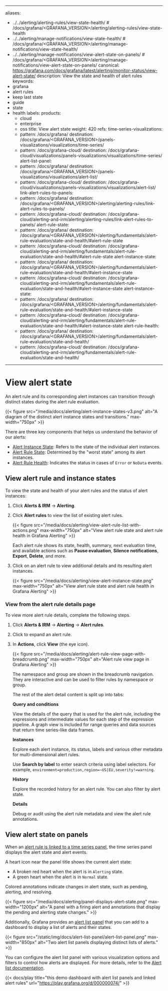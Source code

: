 -----

aliases:

- ../../alerting/alerting-rules/view-state-health/ \# /docs/grafana/\<GRAFANA\_VERSION\>/alerting/alerting-rules/view-state-health
- ../../alerting/manage-notifications/view-state-health/ \# /docs/grafana/\<GRAFANA\_VERSION\>/alerting/manage-notifications/view-state-health/
- ../../alerting/manage-notifications/view-alert-state-on-panels/ \# /docs/grafana/\<GRAFANA\_VERSION\>/alerting/manage-notifications/view-alert-state-on-panels/
  canonical: https://grafana.com/docs/grafana/latest/alerting/monitor-status/view-alert-state/
  description: View the state and health of alert rules
  keywords:
- grafana
- alert rules
- keep last state
- guide
- state
- health
  labels:
  products:
  - cloud
  - enterprise
  - oss
    title: View alert state
    weight: 420
    refs:
    time-series-visualizations:
  - pattern: /docs/grafana/
    destination: /docs/grafana/\<GRAFANA\_VERSION\>/panels-visualizations/visualizations/time-series/
  - pattern: /docs/grafana-cloud/
    destination: /docs/grafana-cloud/visualizations/panels-visualizations/visualizations/time-series/
    alert-list-panel:
  - pattern: /docs/grafana/
    destination: /docs/grafana/\<GRAFANA\_VERSION\>/panels-visualizations/visualizations/alert-list/
  - pattern: /docs/grafana-cloud/
    destination: /docs/grafana-cloud/visualizations/panels-visualizations/visualizations/alert-list/
    link-alert-rules-to-panels:
  - pattern: /docs/grafana/
    destination: /docs/grafana/\<GRAFANA\_VERSION\>/alerting/alerting-rules/link-alert-rules-to-panels/
  - pattern: /docs/grafana-cloud/
    destination: /docs/grafana-cloud/alerting-and-irm/alerting/alerting-rules/link-alert-rules-to-panels/
    alert-rule-state:
  - pattern: /docs/grafana/
    destination: /docs/grafana/\<GRAFANA\_VERSION\>/alerting/fundamentals/alert-rule-evaluation/state-and-health/\#alert-rule-state
  - pattern: /docs/grafana-cloud/
    destination: /docs/grafana-cloud/alerting-and-irm/alerting/fundamentals/alert-rule-evaluation/state-and-health/\#alert-rule-state
    alert-instance-state:
  - pattern: /docs/grafana/
    destination: /docs/grafana/\<GRAFANA\_VERSION\>/alerting/fundamentals/alert-rule-evaluation/state-and-health/\#alert-instance-state
  - pattern: /docs/grafana-cloud/
    destination: /docs/grafana-cloud/alerting-and-irm/alerting/fundamentals/alert-rule-evaluation/state-and-health/\#alert-instance-state
    alert-instance-state:
  - pattern: /docs/grafana/
    destination: /docs/grafana/\<GRAFANA\_VERSION\>/alerting/fundamentals/alert-rule-evaluation/state-and-health/\#alert-instance-state
  - pattern: /docs/grafana-cloud/
    destination: /docs/grafana-cloud/alerting-and-irm/alerting/fundamentals/alert-rule-evaluation/state-and-health/\#alert-instance-state
    alert-rule-health:
  - pattern: /docs/grafana/
    destination: /docs/grafana/\<GRAFANA\_VERSION\>/alerting/fundamentals/alert-rule-evaluation/state-and-health/
  - pattern: /docs/grafana-cloud/
    destination: /docs/grafana-cloud/alerting-and-irm/alerting/fundamentals/alert-rule-evaluation/state-and-health/

-----

# View alert state

An alert rule and its corresponding alert instances can transition through distinct states during the alert rule evaluation.

{{\< figure src="/media/docs/alerting/alert-instance-states-v3.png" alt="A diagram of the distinct alert instance states and transitions." max-width="750px" \>}}

There are three key components that helps us understand the behavior of our alerts:

- [Alert Instance State](ref:alert-instance-state): Refers to the state of the individual alert instances.
- [Alert Rule State](ref:alert-rule-state): Determined by the "worst state" among its alert instances.
- [Alert Rule Health](ref:alert-rule-health): Indicates the status in cases of `Error` or `NoData` events.

## View alert rule and instance states

To view the state and health of your alert rules and the status of alert instances:

1. Click **Alerts & IRM** -\> **Alerting**.

2. Click **Alert rules** to view the list of existing alert rules.
   
   {{\< figure src="/media/docs/alerting/view-alert-rule-list-with-actions.png" max-width="750px" alt="View alert rule state and alert rule health in Grafana Alerting" \>}}
   
   Each alert rule shows its state, health, summary, next evaluation time, and available actions such as **Pause evaluation**, **Silence notifications**, **Export**, **Delete**, and more.

3. Click on an alert rule to view additional details and its resulting alert instances.
   
   {{\< figure src="/media/docs/alerting/view-alert-instance-state.png" max-width="750px" alt="View alert rule state and alert rule health in Grafana Alerting" \>}}

### View from the alert rule details page

To view more alert rule details, complete the following steps.

1. Click **Alerts & IRM** -\> **Alerting** -\> **Alert rules**.

2. Click to expand an alert rule.

3. In **Actions**, click **View** (the eye icon).
   
   {{\< figure src="/media/docs/alerting/alert-rule-view-page-with-breadcrumb.png" max-width="750px" alt="Alert rule view page in Grafana Alerting" \>}}
   
   The namespace and group are shown in the breadcrumb navigation. They are interactive and can be used to filter rules by namespace or group.
   
   The rest of the alert detail content is split up into tabs:
   
   **Query and conditions**
   
   View the details of the query that is used for the alert rule, including the expressions and intermediate values for each step of the expression pipeline. A graph view is included for range queries and data sources that return time series-like data frames.
   
   **Instances**
   
   Explore each alert instance, its status, labels and various other metadata for multi-dimensional alert rules.
   
   Use **Search by label** to enter search criteria using label selectors. For example, `environment=production,region=~US|EU,severity!=warning`.
   
   **History**
   
   Explore the recorded history for an alert rule. You can also filter by alert state.
   
   **Details**
   
   Debug or audit using the alert rule metadata and view the alert rule annotations.

## View alert state on panels

When an [alert rule is linked to a time series panel](ref:link-alert-rules-to-panels), the time series panel displays the alert state and alert events.

A heart icon near the panel title shows the current alert state:

- A broken red heart when the alert is in `Alerting` state.
- A green heart when the alert is in `Normal` state.

Colored annotations indicate changes in alert state, such as pending, alerting, and resolving.

{{\< figure src="/media/docs/alerting/panel-displays-alert-state.png" max-width="1200px" alt="A panel with a firing alert and annotations that display the pending and alerting state changes." \>}}

Additionally, Grafana provides an [alert list panel](ref:alert-list-panel) that you can add to a dashboard to display a list of alerts and their states.

{{\< figure src="/static/img/docs/alert-list-panel/alert-list-panel.png" max-width="850px" alt="Two alert list panels displaying distinct lists of alerts." \>}}

You can configure the alert list panel with various visualization options and filters to control how alerts are displayed. For more details, refer to the [Alert list documentation](ref:alert-list-panel).

{{\< docs/play title="this demo dashboard with alert list panels and linked alert rules" url="https://play.grafana.org/d/000000074/" \>}}
